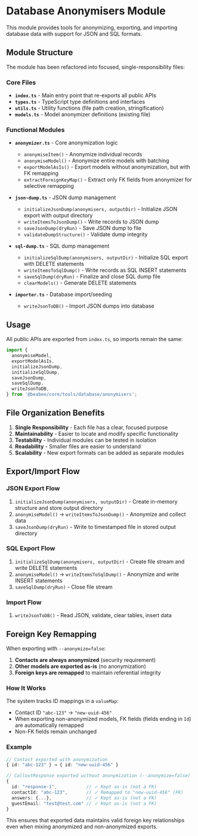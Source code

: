 # Database Anonymisers Module

This module provides tools for anonymizing, exporting, and importing database data with support for JSON and SQL formats.

## Module Structure

The module has been refactored into focused, single-responsibility files:

### Core Files

- **`index.ts`** - Main entry point that re-exports all public APIs
- **`types.ts`** - TypeScript type definitions and interfaces
- **`utils.ts`** - Utility functions (file path creation, stringification)
- **`models.ts`** - Model anonymizer definitions (existing file)

### Functional Modules

- **`anonymizer.ts`** - Core anonymization logic

  - `anonymiseItem()` - Anonymize individual records
  - `anonymiseModel()` - Anonymize entire models with batching
  - `exportModelAsIs()` - Export models without anonymization, but with FK remapping
  - `extractForeignKeyMap()` - Extract only FK fields from anonymizer for selective remapping

- **`json-dump.ts`** - JSON dump management

  - `initializeJsonDump(anonymisers, outputDir)` - Initialize JSON export with output directory
  - `writeItemsToJsonDump()` - Write records to JSON dump
  - `saveJsonDump(dryRun)` - Save JSON dump to file
  - `validateDumpStructure()` - Validate dump integrity

- **`sql-dump.ts`** - SQL dump management

  - `initializeSqlDump(anonymisers, outputDir)` - Initialize SQL export with DELETE statements
  - `writeItemsToSqlDump()` - Write records as SQL INSERT statements
  - `saveSqlDump(dryRun)` - Finalize and close SQL dump file
  - `clearModels()` - Generate DELETE statements

- **`importer.ts`** - Database import/seeding
  - `writeJsonToDB()` - Import JSON dumps into database

## Usage

All public APIs are exported from `index.ts`, so imports remain the same:

```typescript
import {
  anonymiseModel,
  exportModelAsIs,
  initializeJsonDump,
  initializeSqlDump,
  saveJsonDump,
  saveSqlDump,
  writeJsonToDB,
} from '@beabee/core/tools/database/anonymisers';
```

## File Organization Benefits

1. **Single Responsibility** - Each file has a clear, focused purpose
2. **Maintainability** - Easier to locate and modify specific functionality
3. **Testability** - Individual modules can be tested in isolation
4. **Readability** - Smaller files are easier to understand
5. **Scalability** - New export formats can be added as separate modules

## Export/Import Flow

### JSON Export Flow

1. `initializeJsonDump(anonymisers, outputDir)` - Create in-memory structure and store output directory
2. `anonymiseModel()` → `writeItemsToJsonDump()` - Anonymize and collect data
3. `saveJsonDump(dryRun)` - Write to timestamped file in stored output directory

### SQL Export Flow

1. `initializeSqlDump(anonymisers, outputDir)` - Create file stream and write DELETE statements
2. `anonymiseModel()` → `writeItemsToSqlDump()` - Anonymize and write INSERT statements
3. `saveSqlDump(dryRun)` - Close file stream

### Import Flow

1. `writeJsonToDB()` - Read JSON, validate, clear tables, insert data

## Foreign Key Remapping

When exporting with `--anonymize=false`:

1. **Contacts are always anonymized** (security requirement)
2. **Other models are exported as-is** (no anonymization)
3. **Foreign keys are remapped** to maintain referential integrity

### How It Works

The system tracks ID mappings in a `valueMap`:

- Contact ID `"abc-123"` → `"new-uuid-456"`
- When exporting non-anonymized models, FK fields (fields ending in `Id`) are automatically remapped
- Non-FK fields remain unchanged

### Example

```typescript
// Contact exported with anonymization
{ id: "abc-123" } → { id: "new-uuid-456" }

// CalloutResponse exported without anonymization (--anonymize=false)
{
  id: "response-1",           // ✓ Kept as-is (not a FK)
  contactId: "abc-123",       // ✓ Remapped to "new-uuid-456" (FK)
  answers: {...},             // ✓ Kept as-is (not a FK)
  guestEmail: "test@test.com" // ✓ Kept as-is (not a FK)
}
```

This ensures that exported data maintains valid foreign key relationships even when mixing anonymized and non-anonymized exports.
